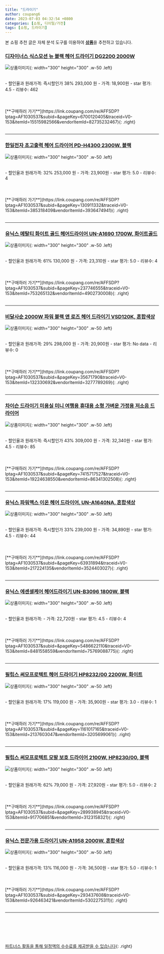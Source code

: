 ```yaml
---
title: "드라이기"
author: coupang6
date: 2023-07-03 04:32:54 +0800
categories: [쇼핑, 디이털/가전]
tags: [쇼핑, 드라이기]
---
```


본 쇼핑 추천 글은 자체 분석 도구를 이용하여 [**상품**](https://link.coupang.com/a/bao1ui)을 추천하고 있습니다.

### [디자이너스 식스모션 뉴 블랙 헤어 드라이기 DG2200 2000W](https://link.coupang.com/re/AFFSDP?lptag=AF1030537&subid=&pageKey=6700120405&traceid=V0-153&itemId=15515982566&vendorItemId=82735232467)

![상품이미지](https://thumbnail8.coupangcdn.com/thumbnails/remote/230x230ex/image/retail/images/8509123427874948-e46dc83a-cbb7-47f8-85a1-7616feb0b2b3.jpg){: width="300" height="300" .w-50 .left}


<br>
- 할인율과 원래가격: 즉시할인가 38%  293,000   원
- 가격: 18,900원
- star 평가: 4.5
- 리뷰수: 462
<br>
<br>
<br>
<br>
[**구매하러 가기**](https://link.coupang.com/re/AFFSDP?lptag=AF1030537&subid=&pageKey=6700120405&traceid=V0-153&itemId=15515982566&vendorItemId=82735232467){: .right}
<br>
<br>

---

### [한일전자 초고출력 헤어 드라이어 PD-H4300 2300W, 블랙](https://link.coupang.com/re/AFFSDP?lptag=AF1030537&subid=&pageKey=130911332&traceid=V0-153&itemId=385318409&vendorItemId=3936474941)

![상품이미지](https://thumbnail9.coupangcdn.com/thumbnails/remote/230x230ex/image/retail/images/4281664777321332-2d3ed1cc-6b04-4951-939b-90f24582d2b0.jpg){: width="300" height="300" .w-50 .left}


<br>
- 할인율과 원래가격: 32%  253,000   원
- 가격: 23,900원
- star 평가: 5.0
- 리뷰수: 4
<br>
<br>
<br>
<br>
[**구매하러 가기**](https://link.coupang.com/re/AFFSDP?lptag=AF1030537&subid=&pageKey=130911332&traceid=V0-153&itemId=385318409&vendorItemId=3936474941){: .right}
<br>
<br>

---

### [유닉스 메탈티 화이트 골드 헤어드라이어 UN-A1690 1700W, 화이트골드](https://link.coupang.com/re/AFFSDP?lptag=AF1030537&subid=&pageKey=237746555&traceid=V0-153&itemId=753265132&vendorItemId=4902730008)

![상품이미지](https://thumbnail9.coupangcdn.com/thumbnails/remote/230x230ex/image/retail/images/8835214994474320-ffd6d226-3291-433f-b6a5-ad037d93edb1.jpg){: width="300" height="300" .w-50 .left}


<br>
- 할인율과 원래가격: 61%  130,000   원
- 가격: 23,310원
- star 평가: 5.0
- 리뷰수: 4
<br>
<br>
<br>
<br>
[**구매하러 가기**](https://link.coupang.com/re/AFFSDP?lptag=AF1030537&subid=&pageKey=237746555&traceid=V0-153&itemId=753265132&vendorItemId=4902730008){: .right}
<br>
<br>

---

### [비달사순 2000W 파워 블랙 앤 로즈 헤어 드라이기 VSD120K, 혼합색상](https://link.coupang.com/re/AFFSDP?lptag=AF1030537&subid=&pageKey=35671790&traceid=V0-153&itemId=132330692&vendorItemId=3277789269)

![상품이미지](https://thumbnail6.coupangcdn.com/thumbnails/remote/230x230ex/image/retail/images/9001769188133563-0b86f4e5-7ac1-4e67-b616-67a0870de909.jpg){: width="300" height="300" .w-50 .left}


<br>
- 할인율과 원래가격: 29%  298,000   원
- 가격: 20,900원
- star 평가: No data
- 리뷰수: 0
<br>
<br>
<br>
<br>
[**구매하러 가기**](https://link.coupang.com/re/AFFSDP?lptag=AF1030537&subid=&pageKey=35671790&traceid=V0-153&itemId=132330692&vendorItemId=3277789269){: .right}
<br>
<br>

---

### [차이슨 드라이기 미용실 미니 여행용 휴대용 소형 가벼운 가정용 저소음 드라이어](https://link.coupang.com/re/AFFSDP?lptag=AF1030537&subid=&pageKey=7415717527&traceid=V0-153&itemId=19224638550&vendorItemId=86341302508)

![상품이미지](https://thumbnail7.coupangcdn.com/thumbnails/remote/230x230ex/image/vendor_inventory/28d1/3acd9be37d219bcc599177c2e28877780f82edba1e99bb52ef825cb36fb2.png){: width="300" height="300" .w-50 .left}


<br>
- 할인율과 원래가격: 즉시할인가 43%  309,000   원
- 가격: 32,340원
- star 평가: 4.5
- 리뷰수: 85
<br>
<br>
<br>
<br>
[**구매하러 가기**](https://link.coupang.com/re/AFFSDP?lptag=AF1030537&subid=&pageKey=7415717527&traceid=V0-153&itemId=19224638550&vendorItemId=86341302508){: .right}
<br>
<br>

---

### [유닉스 파워맥스 이온 헤어 드라이어, UN-A1640NA, 혼합색상](https://link.coupang.com/re/AFFSDP?lptag=AF1030537&subid=&pageKey=63931894&traceid=V0-153&itemId=217224135&vendorItemId=3524403027)

![상품이미지](https://thumbnail8.coupangcdn.com/thumbnails/remote/230x230ex/image/retail/images/547620532367559-7a14403e-0124-4c2d-9c7e-77c1545c6645.jpg){: width="300" height="300" .w-50 .left}


<br>
- 할인율과 원래가격: 즉시할인가 33%  239,000   원
- 가격: 34,890원
- star 평가: 4.5
- 리뷰수: 44
<br>
<br>
<br>
<br>
[**구매하러 가기**](https://link.coupang.com/re/AFFSDP?lptag=AF1030537&subid=&pageKey=63931894&traceid=V0-153&itemId=217224135&vendorItemId=3524403027){: .right}
<br>
<br>

---

### [유닉스 에센셜케어 헤어드라이기 UN-B3096 1800W, 블랙](https://link.coupang.com/re/AFFSDP?lptag=AF1030537&subid=&pageKey=5486622110&traceid=V0-153&itemId=8481558559&vendorItemId=75769088775)

![상품이미지](https://thumbnail9.coupangcdn.com/thumbnails/remote/230x230ex/image/retail/images/8501660575465738-2075b1a5-ea91-430a-aae9-5e2cf82ef744.jpg){: width="300" height="300" .w-50 .left}


<br>
- 할인율과 원래가격: 
- 가격: 22,720원
- star 평가: 4.5
- 리뷰수: 4
<br>
<br>
<br>
<br>
[**구매하러 가기**](https://link.coupang.com/re/AFFSDP?lptag=AF1030537&subid=&pageKey=5486622110&traceid=V0-153&itemId=8481558559&vendorItemId=75769088775){: .right}
<br>
<br>

---

### [필립스 써모프로텍트 헤어 드라이기 HP8232/00 2200W, 화이트](https://link.coupang.com/re/AFFSDP?lptag=AF1030537&subid=&pageKey=1161017165&traceid=V0-153&itemId=2137603047&vendorItemId=3205699061)

![상품이미지](https://thumbnail10.coupangcdn.com/thumbnails/remote/230x230ex/image/retail/images/7964892444073323-fa69b089-ae0d-4eca-bb7d-dade423e03bd.png){: width="300" height="300" .w-50 .left}


<br>
- 할인율과 원래가격: 17%  119,000   원
- 가격: 35,900원
- star 평가: 3.0
- 리뷰수: 1
<br>
<br>
<br>
<br>
[**구매하러 가기**](https://link.coupang.com/re/AFFSDP?lptag=AF1030537&subid=&pageKey=1161017165&traceid=V0-153&itemId=2137603047&vendorItemId=3205699061){: .right}
<br>
<br>

---

### [필립스 써모프로텍트 모발 보호 드라이어 2100W, HP8230/00, 블랙](https://link.coupang.com/re/AFFSDP?lptag=AF1030537&subid=&pageKey=289938945&traceid=V0-153&itemId=917706851&vendorItemId=3123158321)

![상품이미지](https://thumbnail9.coupangcdn.com/thumbnails/remote/230x230ex/image/retail/images/9005899824546155-1552510e-0e19-4cce-b468-a2722f619bd0.jpg){: width="300" height="300" .w-50 .left}


<br>
- 할인율과 원래가격: 62%  79,000   원
- 가격: 27,920원
- star 평가: 5.0
- 리뷰수: 2
<br>
<br>
<br>
<br>
[**구매하러 가기**](https://link.coupang.com/re/AFFSDP?lptag=AF1030537&subid=&pageKey=289938945&traceid=V0-153&itemId=917706851&vendorItemId=3123158321){: .right}
<br>
<br>

---

### [유닉스 전문가용 드라이기 UN-A1958 2000W, 혼합색상](https://link.coupang.com/re/AFFSDP?lptag=AF1030537&subid=&pageKey=293437608&traceid=V0-153&itemId=926463421&vendorItemId=5302275311)

![상품이미지](https://thumbnail6.coupangcdn.com/thumbnails/remote/230x230ex/image/retail/images/8846017794185854-41424480-607d-49c1-8ea5-84532028633d.jpg){: width="300" height="300" .w-50 .left}


<br>
- 할인율과 원래가격: 13%  116,000   원
- 가격: 36,500원
- star 평가: 5.0
- 리뷰수: 1
<br>
<br>
<br>
<br>
[**구매하러 가기**](https://link.coupang.com/re/AFFSDP?lptag=AF1030537&subid=&pageKey=293437608&traceid=V0-153&itemId=926463421&vendorItemId=5302275311){: .right}
<br>
<br>

---
<br><br><br><br><br> [파트너스 활동을 통해 일정액의 수수료를 제공받을 수 있습니다](https://link.coupang.com/a/bao1ui){: .right}